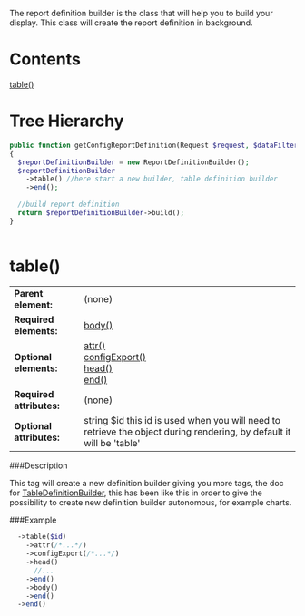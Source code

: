 The report definition builder is the class that will help you to build your display. 
This class will create the report definition in background.

Contents
=====

[table()](#table)


Tree Hierarchy
==============

```php
public function getConfigReportDefinition(Request $request, $dataFilter)
{
  $reportDefinitionBuilder = new ReportDefinitionBuilder();
  $reportDefinitionBuilder
    ->table() //here start a new builder, table definition builder
    ->end();
    
  //build report definition
  return $reportDefinitionBuilder->build();
}
  
```

table()
======

<table>
  <tr>
    <td><b>Parent element:</b></td>
    <td>(none)</td>
  </tr>
  <tr>
    <td><b>Required elements:</b></td>
    <td>
      <a href="report_table_definition.md#body">body()</a>
    </td>
  </tr>
  <tr>
    <td><b>Optional elements:</b></td>
    <td>
      <a href="report_table_definition.md#attr">attr()</a>
      <br><a href="report_table_definition.md#configExport">configExport()</a>
      <br><a href="report_table_definition.md#head">head()</a>
      <br><a href="report_table_definition.md#end">end()</a>
    </td>
  </tr>
  <tr>
    <td><b>Required attributes:</b></td>
    <td>(none)</td>
  </tr>
  <tr>
    <td><b>Optional attributes:</b></td>
    <td>
      string $id    this id is used when you will need to retrieve the object during rendering, by default it will be 'table'
    </td>
  </tr>
</table>

###Description

This tag will create a new definition builder giving you more tags, the doc for [TableDefinitionBuilder](report_table_definition.md), 
this has been like this in order to give the possibility to create new definition builder 
autonomous, for example charts.

###Example
```php
  ->table($id)
    ->attr(/*...*/)
    ->configExport(/*...*/)
    ->head()
      //...
    ->end()
    ->body()
    ->end()
  ->end()
```

